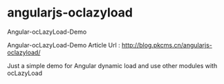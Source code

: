 # angularjs-oclazyload
Angular-ocLazyLoad-Demo

Angular-ocLazyLoad-Demo Article Url : http://blog.pkcms.cn/angularjs-oclazyload/

Just a simple demo for Angular dynamic load and use other modules with ocLazyLoad

